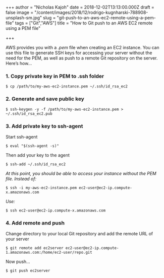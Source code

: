 +++
author = "Nicholas Kajoh"
date = 2018-12-02T13:13:00.000Z
draft = false
image = "/content/images/2018/12/rodrigo-kugnharski-788908-unsplash-sm.jpg"
slug = "git-push-to-an-aws-ec2-remote-using-a-pem-file"
tags = ["Git","AWS"]
title = "How to Git push to an AWS EC2 remote using a PEM file"

+++


AWS provides you with a _.pem_ file when creating an EC2 instance. You can use this file to generate SSH keys for accessing your server without the need for the PEM, as well as push to a remote Git repository on the server. Here’s how…

### 1\. Copy private key in PEM to .ssh folder

    $ cp /path/to/my-aws-ec2-instance.pem ~/.ssh/id_rsa_ec2
    

### 2\. Generate and save public key

    $ ssh-keygen -y -f /path/to/my-aws-ec2-instance.pem > ~/.ssh/id_rsa_ec2.pub
    

### 3\. Add private key to ssh-agent

Start ssh-agent

    $ eval "$(ssh-agent -s)"
    

Then add your key to the agent

    $ ssh-add ~/.ssh/id_rsa_ec2
    

_At this point, you should be able to access your instance without the PEM file. Instead of:_

    $ ssh -i my-aws-ec2-instance.pem ec2-user@ec2-ip.compute-x.amazonaws.com
    

_Use:_

    $ ssh ec2-user@ec2-ip.compute-x.amazonaws.com
    

### 4\. Add remote and push

Change directory to your local Git repository and add the remote URL of your server

    $ git remote add ec2server ec2-user@ec2-ip.compute-1.amazonaws.com:/home/ec2-user/repo.git
    

Now push…

    $ git push ec2server